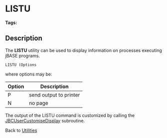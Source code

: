 # LISTU

<PageHeader />

**Tags:**
<badge text='utilities' vertical='middle' />
<badge text='process monitoring' vertical='middle' />

## Description

The **LISTU** utility can be used to display information on processes executing jBASE programs.

```
LISTU (Options
```

where options may be:

| Option | Description |
| --- | --- |
| P | send output to printer |
| N | no page |

The output of the LISTU command is customized by calling the [JBCUserCustomiseDisplay](./../customizing-the-output-of-commands) subroutine.

Back to [Utilities](./../utilities)

<PageFooter />
